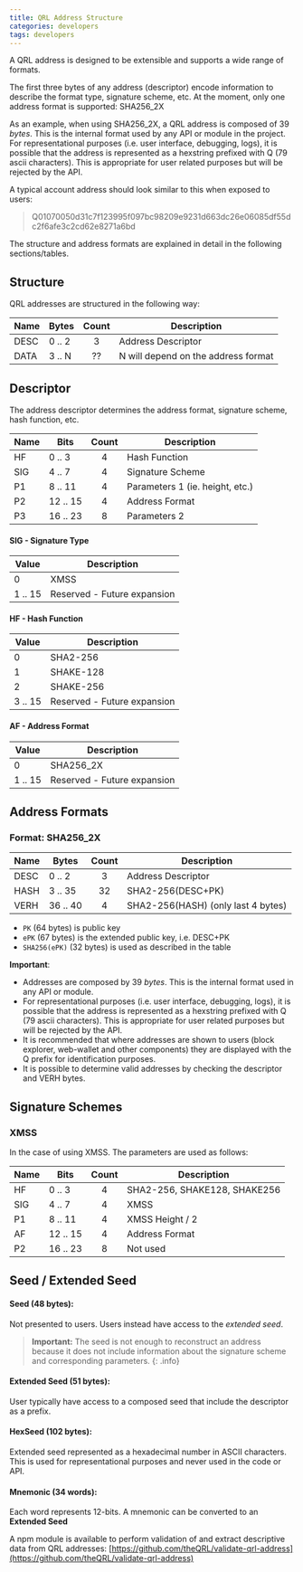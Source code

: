 ```yaml
---
title: QRL Address Structure
categories: developers
tags: developers
---
```

A QRL address is designed to be extensible and supports a wide range of formats.

The first three bytes of any address (descriptor) encode information to describe the format type, signature scheme, etc. At the moment, only one address format is supported: SHA256_2X

As an example, when using SHA256_2X, a QRL address is composed of 39 _bytes_. This is the internal format used by any API or module in the project. For representational purposes (i.e. user interface, debugging, logs), it is possible that the address is represented as a hexstring prefixed with Q (79 ascii characters). This is appropriate for user related purposes but will be rejected by the API.

A typical account address should look similar to this when exposed to users:

> Q01070050d31c7f123995f097bc98209e9231d663dc26e06085df55dc2f6afe3c2cd62e8271a6bd

The structure and address formats are explained in detail in the following sections/tables.

## Structure

QRL addresses are structured in the following way:

| Name | Bytes         | Count  |      Description      |
|------| ------------- |:------:|-----------------------| 
| DESC | 0 .. 2        |   3    | Address Descriptor    |
| DATA | 3 .. N        |  ??    | N will depend on the address format      |

## Descriptor

The address descriptor determines the address format, signature scheme, hash function, etc.

| Name | Bits           | Count  |      Description      |
|------| ------------- |:------:|-----------------------| 
| HF   | 0 .. 3        |   4    | Hash Function         |
| SIG  | 4 .. 7        |   4    | Signature Scheme      |
| P1   | 8 .. 11       |   4    | Parameters 1 (ie. height, etc.)  |
| P2   | 12 .. 15      |   4    | Address Format        |
| P3   | 16 .. 23      |   8    | Parameters 2          |

#### SIG - Signature Type

| Value | Description  |
|------| ------------- | 
| 0    | XMSS        |
| 1 .. 15    | Reserved - Future expansion        |

#### HF - Hash Function

| Value | Description  |
|------| ------------- | 
| 0    | SHA2-256      |
| 1    | SHAKE-128      |
| 2    | SHAKE-256      |
| 3 .. 15    | Reserved - Future expansion        |

#### AF - Address Format

| Value | Description  |
|------| ------------- | 
| 0    | SHA256_2X     |
| 1 .. 15    | Reserved - Future expansion        |

## Address Formats

### Format: SHA256_2X

| Name | Bytes         | Count  |      Description      |
|------| ------------- |:------:|-----------------------| 
| DESC | 0 .. 2        |   3    | Address Descriptor    |
| HASH | 3 .. 35       |  32    | SHA2-256(DESC+PK)      |
| VERH | 36 .. 40      |   4    | SHA2-256(HASH) (only last 4 bytes)   |

- `PK` (64 bytes) is public key
- `ePK` (67 bytes) is the extended public key, i.e. DESC+PK
- `SHA256(ePK)` (32 bytes) is used as described in the table

**Important**: 
- Addresses are composed by 39 _bytes_. This is the internal format used in any API or module.
- For representational purposes (i.e. user interface, debugging, logs), it is possible that the address is represented as a hexstring prefixed with Q (79 ascii characters). This is appropriate for user related purposes but will be rejected by the API.
- It is recommended that where addresses are shown to users (block explorer, web-wallet and other components) they are displayed with the Q prefix for identification purposes. 
- It is possible to determine valid addresses by checking the descriptor and VERH bytes. 

## Signature Schemes

### XMSS

In the case of using XMSS. The parameters are used as follows:

| Name | Bits           | Count  |      Description     |
|------| ------------- |:------:|-----------------------| 
| HF   | 0 .. 3        |   4    | SHA2-256, SHAKE128, SHAKE256 |
| SIG  | 4 .. 7        |   4    | XMSS                  |
| P1   | 8 .. 11       |   4    | XMSS Height / 2       |
| AF   | 12 .. 15      |   4    | Address Format        |
| P2   | 16 .. 23      |   8    | Not used              |

## Seed / Extended Seed

#### Seed (48 bytes): 
Not presented to users. Users instead have access to the _extended seed_.

> **Important:** The seed is not enough to reconstruct an address because it does not include information about the signature scheme and corresponding parameters.
{: .info}

#### Extended Seed (51 bytes): 
User typically have access to a composed seed that include the descriptor as a prefix.

#### HexSeed (102 bytes): 
Extended seed represented as a hexadecimal number in ASCII characters. This is used for representational purposes and never used in the code or API.

#### Mnemonic (34 words): 
Each word represents 12-bits. A mnemonic can be converted to an **Extended Seed**

A npm module is available to perform validation of and extract descriptive data from QRL addresses: [https://github.com/theQRL/validate-qrl-address](https://github.com/theQRL/validate-qrl-address)

